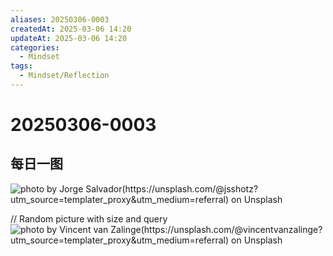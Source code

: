 ```yaml
---
aliases: 20250306-0003
createdAt: 2025-03-06 14:20
updateAt: 2025-03-06 14:20
categories:
  - Mindset
tags:
  - Mindset/Reflection
---
```

# 20250306-0003


## 每日一图
![photo by Jorge Salvador(https://unsplash.com/@jsshotz?utm_source=templater_proxy&utm_medium=referral) on Unsplash](https://images.unsplash.com/photo-1597211165861-29ef11229300?crop=entropy&cs=srgb&fm=jpg&ixid=M3w2NDU1OTF8MHwxfHJhbmRvbXx8fHx8fHx8fDE3NDEyNDIwMTl8&ixlib=rb-4.0.3&q=85&w=800&h=600)

// Random picture with size and query
![photo by Vincent van Zalinge(https://unsplash.com/@vincentvanzalinge?utm_source=templater_proxy&utm_medium=referral) on Unsplash](https://images.unsplash.com/photo-1506333438925-a6203045b492?crop=entropy&cs=srgb&fm=jpg&ixid=M3w2NDU1OTF8MHwxfHJhbmRvbXx8fHx8fHx8fDE3NDEyNDIwMTl8&ixlib=rb-4.0.3&q=85&w=800&h=800)
